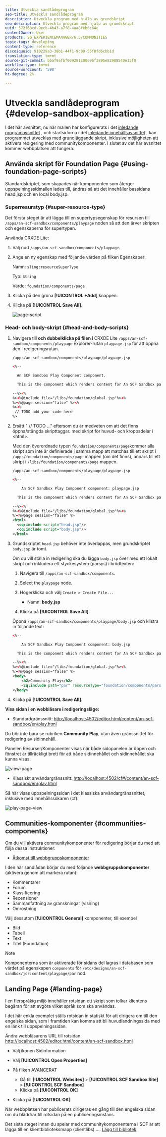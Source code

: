 ```yaml
---
title: Utveckla sandlådeprogram
seo-title: Utveckla sandlådeprogram
description: Utveckla program med hjälp av grundskript
seo-description: Utveckla program med hjälp av grundskript
uuid: 572f68cd-9ecb-4b43-a7f8-4aa8feb6c64e
contentOwner: User
products: SG_EXPERIENCEMANAGER/6.5/COMMUNITIES
topic-tags: developing
content-type: reference
discoiquuid: 910229a3-38b1-44f1-9c09-55f8fd6cbb1d
translation-type: tm+mt
source-git-commit: bbaf9afbf009281c0009bf3895e82988540e15f0
workflow-type: tm+mt
source-wordcount: '598'
ht-degree: 2%

---
```



# Utveckla sandlådeprogram  {#develop-sandbox-application}

I det här avsnittet, nu när mallen har konfigurerats i det [inledande programavsnittet](initial-app.md) , och startsidorna i det [inledande innehållsavsnittet](initial-content.md) , kan programmet utvecklas med grundläggande skript, inklusive möjligheten att aktivera redigering med communitykomponenter. I slutet av det här avsnittet kommer webbplatsen att fungera.

## Använda skript för Foundation Page {#using-foundation-page-scripts}

Standardskriptet, som skapades när komponenten som återger uppspelningssidmallen lades till, ändras så att det innehåller bassidans head.jsp och en local body.jsp.

### Superresurstyp {#super-resource-type}

Det första steget är att lägga till en supertypsegenskap för resursen till `/apps/an-scf-sandbox/components/playpage` noden så att den ärver skripten och egenskaperna för supertypen.

Använda CRXDE Lite:

1. Välj nod `/apps/an-scf-sandbox/components/playpage`.
1. Ange en ny egenskap med följande värden på fliken Egenskaper:

   Namn: `sling:resourceSuperType`

   Typ: `String`

   Värde: `foundation/components/page`

1. Klicka på den gröna **[!UICONTROL +Add]** knappen.
1. Klicka på **[!UICONTROL Save All]**.

   ![page-script](assets/page-script.png)

### Head- och body-skript {#head-and-body-scripts}

1. Navigera till **och dubbelklicka på filen i** CRXDE Lite `/apps/an-scf-sandbox/components/playpage` Explorer-rutan `playpage.jsp` för att öppna den i redigeringsrutan.

   `/apps/an-scf-sandbox/components/playpage/playpage.jsp`

   ```xml
   <%--
   
     An SCF Sandbox Play Component component.
   
     This is the component which renders content for An SCF Sandbox page.
   
   --%><%
   %><%@include file="/libs/foundation/global.jsp"%><%
   %><%@page session="false" %><%
   %><%
    // TODO add your code here
   %>
   ```

1. Ersätt &quot; // TODO ...&quot; eftersom du är medveten om att det finns öppna/stängda skripttaggar. med skript för huvud- och kroppsdelar i &lt;html>.

   Med den överordnade typen `foundation/components/page`kommer alla skript som inte är definierade i samma mapp att matchas till ett skript i `/apps/foundation/components/page` mappen (om det finns), annars till ett skript i `/libs/foundation/components/page` mappen.

   `/apps/an-scf-sandbox/components/playpage/playpage.jsp`

   ```xml
   <%--
   
       An SCF Sandbox Play Component component: playpage.jsp
   
     This is the component which renders content for An SCF Sandbox page.
   
   --%><%
   %><%@include file="/libs/foundation/global.jsp"%><%
   %><%@page session="false" %>
   <html>
     <cq:include script="head.jsp"/>
     <cq:include script="body.jsp"/>
   </html>
   ```

1. Grundskriptet `head.jsp` behöver inte överlappas, men grundskriptet `body.jsp` är tomt.

   Om du vill ställa in redigering ska du lägga `body.jsp` över med ett lokalt skript och inkludera ett styckesystem (parsys) i brödtexten:

   1. Navigera till `/apps/an-scf-sandbox/components`.
   1. Select the `playpage` node.
   1. Högerklicka och välj `Create > Create File...`

      * Namn: **body.jsp**
   1. Klicka på **[!UICONTROL Save All]**.

   Öppna `/apps/an-scf-sandbox/components/playpage/body.jsp` och klistra in följande text:

   ```xml
   <%--
   
       An SCF Sandbox Play Component component: body.jsp
   
     This is the component which renders content for An SCF Sandbox page.
   
   --%><%
   %><%@include file="/libs/foundation/global.jsp"%><%
   %><%@page session="false" %>
   <body>
       <h2>Community Play</h2>
       <cq:include path="par" resourceType="foundation/components/parsys" />
   </body>
   ```

1. Klicka på **[!UICONTROL Save All]**.

**Visa sidan i en webbläsare i redigeringsläge:**

* Standardgränssnitt: [http://localhost:4502/editor.html/content/an-scf-sandbox/en/play.html](http://localhost:4502/editor.html/content/an-scf-sandbox/en/play.md)

Du bör inte bara se rubriken **Community Play**, utan även gränssnittet för redigering av sidinnehåll.

Panelen Resurser/Komponenter visas när både sidopanelen är öppen och fönstret är tillräckligt brett för att både sidinnehållet och sidinnehållet ska kunna visas.

![view-page](assets/view-page.png)

* Klassiskt användargränssnitt: [http://localhost:4502/cf#/content/an-scf-sandbox/en/play.html](http://localhost:4502/cf#/content/an-scf-sandbox/en/play.html)

Så här visas uppspelningssidan i det klassiska användargränssnittet, inklusive med innehållssökaren (cf):

![play-page-view](assets/play-page-view.png)

## Communities-komponenter {#communities-components}

Om du vill aktivera communitykomponenter för redigering börjar du med att följa dessa instruktioner:

* [Åtkomst till webbgruppskomponenter](basics.md#accessing-communities-components)

I den här sandlådan börjar du med följande **webbgruppskomponenter** (aktivera genom att markera rutan):

* Kommentarer
* Forum
* Klassificering
* Recensioner
* Sammanfattning av granskningar (visning)
* Omröstning

Välj dessutom **[!UICONTROL General]** komponenter, till exempel

* Bild
* Tabell
* Text
* Titel (Foundation)

>[!NOTE]
>
>Komponenterna som är aktiverade för sidans del lagras i databasen som värdet på egenskapen `components` för
>`/etc/designs/an-scf-sandbox/jcr:content/playpage/par` nod.


## Landing Page {#landing-page}

I en flerspråkig miljö innehåller rotsidan ett skript som tolkar klientens begäran för att avgöra vilket språk som ska användas.

I det här enkla exemplet ställs rotsidan in statiskt för att dirigera om till den engelska sidan, som i framtiden kan komma att bli huvudlandningssida med en länk till uppspelningssidan.

Ändra webbläsarens URL till rotsidan: [http://localhost:4502/editor.html/content/an-scf-sandbox.html](https://locahost:4502/editor.html/content/an-scf-sandbox.html)

* Välj ikonen Sidinformation
* Välj **[!UICONTROL Open Properties]**
* På fliken AVANCERAT

   * Gå till **[!UICONTROL Websites]** > **[!UICONTROL SCF Sandbox Site]** > **[!UICONTROL SCF Sandbox]**
   * Klicka på **[!UICONTROL OK]**

* Klicka på **[!UICONTROL OK]**

När webbplatsen har publicerats dirigeras en gång till den engelska sidan om du bläddrar till rotsidan på en publiceringsinstans.

Det sista steget innan du spelar med communitykomponenterna i SCF är att lägga till en klientbiblioteksmapp (clientlibs) .... [Lägg till bibliotek](add-clientlibs.md)